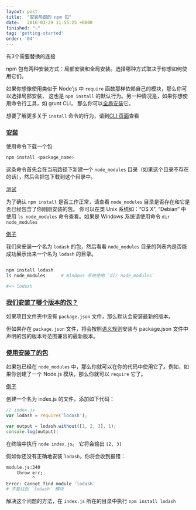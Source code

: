 ```yaml
---
layout: post
title:  "安装局部的 npm 包"
date:   2016-03-29 11:55:25 +0800
finished: "☆"
tag: 'getting-started'
order: '04'
---
```


有3个需要替换的连接

npm 包有两种安装方式：局部安装和全局安装。选择哪种方式取决于你想如何使用它们。

如果你想像使用类似于 Node'js 中 `require` 函数那样依赖自己的模块，那么你可以选择局部安装，
这也是 `npm install` 的默认行为。另一种情况是，如果你想使用命令行工具，如 grunt CLI，
那么你可以[全局安装](https://docs.npmjs.com/getting-started/installing-npm-packages-globally)它。

想要了解更多关于 `install` 命令的行为，请到[CLI 页面](https://docs.npmjs.com/cli/install)查看

<h3 id="installing"><a href="#installing">安装</a></h3>

使用命令下载一个包


```bash
npm install <package_name>
```

这条命令首先会在当前路径下新建一个 `node_modules` 目录（如果这个目录不存在的话），然后会把包下载到这个目录中。

<a href="#test" id="test">测试</a>

为了确认 `npm install` 是否工作正常，请查看 `node_modules` 目录是否存在和它是否已经包含了你刚刚安装的包。
你可以在类 Unix 系统如：“OS X”, “Debian” 中使用 `ls node_modules` 命令查看。如果是 Windows 系统请使用命令 `dir node_modules`

<a href="#example" id="example">例子</a>

我们来安装一个名为 `lodash` 的包，然后看看 `node_modules` 目录的列表内是否能成功展示出来一个名为 `lodash` 的目录。

```bash

npm install lodash
ls node_modules      # Windows 系统使用 `dir node_modules`

#=> lodash
```

<h3 id="which-version-of-the-package-is-installed"><a href="#which-version-of-the-package-is-installed">我们安装了哪个版本的包？</a></h3>

如果项目文件夹中没有 `package.json` 文件，那么默认会安装最新的版本。

但如果存在 `package.json` 文件，将会按照[语义规则](https://docs.npmjs.com/getting-started/semantic-versioning)安装与 package.json 文件中声明的包的版本号范围兼容的最新版本。

<h3 id="using-the-installed-package"><a href="#using-the-installed-package">使用安装了的包</a></h3>

如果包已经在 `node_modules` 中，那么你就可以在你的代码中使用它了。例如，如果你创建了一个 Node.js 模块，那么你就可以 `require` 它了。

<a href="#example1" id="example1">例子</a>

创建一个名为 index.js 的文件，添加如下代码：

``` javascript
// index.js
var lodash = require('lodash');

var output = lodash.without([1, 2, 3], 1);
console.log(output);
```

在终端中执行 `node index.js`。 它将会输出 `[2, 3]`

假如你还没有正确地安装 `lodash`，你将会收到报错：

``` bash
module.js:340
    throw err;
          ^
Error: Cannot find module 'lodash'
# 不能找到 `lodash` 模块
```

解决这个问题的方法，在 `index.js` 所在的目录中执行 `npm install lodash`
